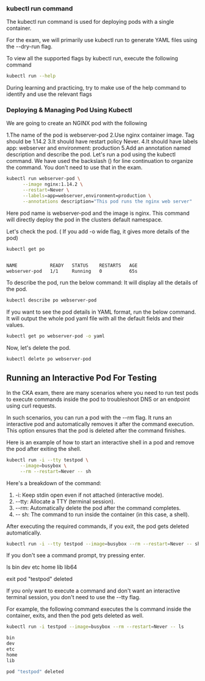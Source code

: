 ### kubectl run command
The kubectl run command is used for deploying pods with a single container.

For the exam, we will primarily use kubectl run to generate YAML files using the --dry-run flag.

To view all the supported flags by kubectl run, execute the following command

```bash
kubectl run --help
```

During learning and practicing, try to make use of the help command to identify and use the relevant flags

### Deploying & Managing Pod Using Kubectl
We are going to create an NGINX pod with the following

1.The name of the pod is webserver-pod
2.Use nginx container image. Tag should be 1.14.2
3.It should have restart policy Never.
4.It should have labels app: webserver and environment: production
5.Add an annotation named description and describe the pod.
Let's run a pod using the kubectl command. We have used the backslash (\) for line continuation to organize the command. You don't need to use that in the exam.

```bash
kubectl run webserver-pod \
      --image nginx:1.14.2 \
      --restart=Never \
      --labels=app=webserver,environment=production \
      --annotations description="This pod runs the nginx web server"
```
Here pod name is webserver-pod and the image is nginx. This command will directly deploy the pod in the clusters default namespace.

Let's check the pod. ( If you add -o wide flag, it gives more details of the pod)

```bash
kubectl get po 


NAME            READY   STATUS    RESTARTS   AGE
webserver-pod   1/1     Running   0          65s
```

To describe the pod, run the below command: It will display all the details of the pod.

```bash
kubectl describe po webserver-pod
```

If you want to see the pod details in YAML format, run the below command. It will output the whole pod yaml file with all the default fields and their values.

```bash
kubectl get po webserver-pod -o yaml
```

Now, let's delete the pod.

```bash
kubectl delete po webserver-pod
```

## Running an Interactive Pod For Testing
In the CKA exam, there are many scenarios where you need to run test pods to execute commands inside the pod to troubleshoot DNS or an endpoint using curl requests.

In such scenarios, you can run a pod with the --rm flag. It runs an interactive pod and automatically removes it after the command execution. This option ensures that the pod is deleted after the command finishes.

Here is an example of how to start an interactive shell in a pod and remove the pod after exiting the shell.

```bash
kubectl run -i --tty testpod \
     --image=busybox \
     --rm --restart=Never -- sh
```
Here's a breakdown of the command:

1. -i: Keep stdin open even if not attached (interactive mode).
2. --tty: Allocate a TTY (terminal session).
3. --rm: Automatically delete the pod after the command completes.
4. -- sh: The command to run inside the container (in this case, a shell).

After executing the required commands, if you exit, the pod gets deleted automatically.

```bash
kubectl run -i --tty testpod --image=busybox --rm --restart=Never -- sh
```

If you don't see a command prompt, try pressing enter.

ls
bin    dev    etc    home   lib    lib64

exit
pod "testpod" deleted

If you only want to execute a command and don't want an interactive terminal session, you don't need to use the --tty flag.

For example, the following command executes the ls command inside the container, exits, and then the pod gets deleted as well.

```bash
kubectl run -i testpod --image=busybox --rm --restart=Never -- ls

bin
dev
etc
home
lib

pod "testpod" deleted
```
